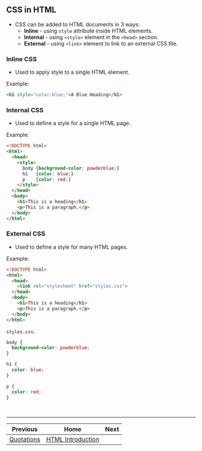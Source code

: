## CSS in HTML
- CSS can be added to HTML documents in 3 ways:
  - **Inline** - using `style` attribute inside HTML elements.
  - **Internal** - using `<style>` element in the `<head>` section.
  - **External** - using `<link>` element to link to an external CSS file.

### Inline CSS
- Used to apply style to a single HTML element.

Example:
```html
<h1 style="color:blue;">A Blue Heading</h1>
```

### Internal CSS
- Used to define a style for a single HTML page.

Example:
```html
<!DOCTYPE html>
<html>
  <head>
    <style>
      body {background-color: powderblue;}
      h1   {color: blue;}
      p    {color: red;}
    </style>
  </head>
  <body>
    <h1>This is a heading</h1>
    <p>This is a paragraph.</p>
  </body>
</html>
```

### External CSS
- Used to define a style for many HTML pages.

Example:
```html
<!DOCTYPE html>
<html>
  <head>
    <link rel="stylesheet" href="styles.css">
  </head>
  <body>
    <h1>This is a heading</h1>
    <p>This is a paragraph.</p>
  </body>
</html>
```
`styles.css`:
```css
body {
  background-color: powderblue;
}

h1 {
  color: blue;
}

p {
  color: red;
}
```

<br />
<hr />

| Previous | Home | Next |
| :---: | :---: | :---: |
| [Quotations](./05-quotations.md) | [HTML Introduction](./01-introduction.md) |  |